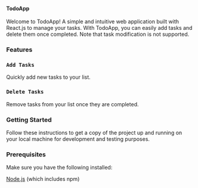 #### TodoApp
Welcome to TodoApp! A simple and intuitive web application built with React.js to manage your tasks. With TodoApp, you can easily add tasks and delete them once completed. Note that task modification is not supported.

### Features
### `Add Tasks`
Quickly add new tasks to your list.
### `Delete Tasks`
Remove tasks from your list once they are completed.

### Getting Started
Follow these instructions to get a copy of the project up and running on your local machine for development and testing purposes.

### Prerequisites
Make sure you have the following installed:

[Node.js](https://nodejs.org/en)  (which includes npm)